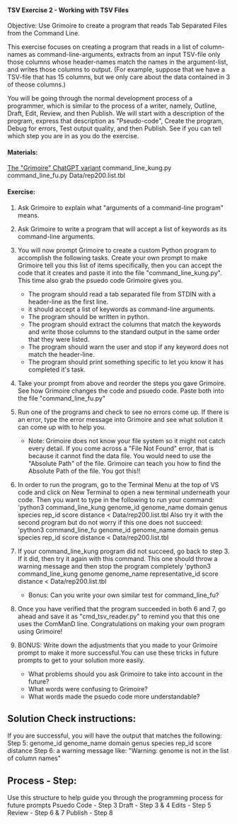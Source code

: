 #### TSV Exercise 2 - Working with TSV Files

 Objective: Use Grimoire to create a program that reads Tab Separated Files from the Command Line.

 This exercise focuses on creating a program that reads in a list of column-names as command-line-arguments, extracts from an input TSV-file only those columns whose header-names match the names in the argument-list, and writes those columns to output. (For example, suppose that we have a TSV-file that has 15 columns, but we only care about the data contained in 3 of theose columns.)

 You will be going through the normal development process of a programmer, which is similar to the process of a writer, namely, Outline, Draft, Edit, Review, and then Publish. We will start with a description of the program, express that description as "Pseudo-code", Create the program, Debug for errors, Test output quality, and then Publish. See if you can tell which step you are in as you do the exercise.

#### Materials: 

[The "Grimoire" ChatGPT variant](https://chat.openai.com/g/g-n7Rs0IK86-grimoire)
command_line_kung.py
command_line_fu.py
Data/rep200.list.tbl 

#### Exercise: 

1. Ask Grimoire to explain what "arguments of a command-line program" means.

2. Ask Grimoire to write a program that will accept a list of keywords as its command-line arguments.

3. You will now prompt Grimoire to create a custom Python program to accomplish the following tasks. Create your own prompt to make Grimoire tell you this list of items specifically, then you can accept the code that it creates and paste it into the file "command_line_kung.py". This time also grab the psuedo code Grimoire gives you.

    * The program should read a tab separated file from STDIN with a header-line as the first line.
    * it should accept a list of keywords as command-line arguments. 
    * The program should be written in python.
    * The program should extract the columns that match the keywords and write those columns to the standard output in the same order that they were listed.
    * The program should warn the user and stop if any keyword does not match the header-line.
    * The program should print something specific to let you know it has completed it's task.

4. Take your prompt from above and reorder the steps you gave Grimoire. See how Grimoire changes the code and psuedo code. Paste both into the file "command_line_fu.py"

5. Run one of the programs and check to see no errors come up. If there is an error, type the error message into Grimoire and see what solution it can come up with to help you.
    * Note: Grimoire does not know your file system so it might not catch every detail. If you come across a "File Not Found" error, that is because it cannot find the data file. You would need to use the "Absolute Path" of the file. Grimoire can teach you how to find the Absolute Path of the file. You got this!!

6. In order to run the program, go to the Terminal Menu at the top of VS code and click on New Terminal to open a new terminal underneath your code. Then you want to type in the following to run your command:
    'python3 command_line_kung genome_id genome_name domain genus species rep_id score distance < Data/rep200.list.tbl
Also try it with the second program but do not worry if this one does not succeed:
    'python3 command_line_fu genome_id genome_name domain genus species rep_id score distance < Data/rep200.list.tbl

7. If your command_line_kung program did not succeed, go back to step 3. If it did, then try it again with this command. This one should throw a warning message and then stop the program completely
    'python3 command_line_kung genome genome_name representative_id score distance < Data/rep200.list.tbl
    * Bonus: Can you write your own similar test for command_line_fu? 

8. Once you have verified that the program succeeded in both 6 and 7, go ahead and save it as "cmd_tsv_reader.py" to remind you that this one uses the ComManD line. Congratulations on making your own program using Grimoire!

9. BONUS: Write down the adjustments that you made to your Grimoire prompt to make it more successful.You can use these tricks in future prompts to get to your solution more easily.
    * What problems should you ask Grimoire to take into account in the future? 
    * What words were confusing to Grimoire? 
    * What words made the psuedo code more understandable?

## Solution Check instructions:
If you are successful, you will have the output that matches the following:
Step 5: genome_id genome_name domain genus species rep_id score distance
Step 6: a warning message like: "Warning: genome is not in the list of column names"

## Process - Step: 
Use this structure to help guide you through the programming process for future prompts
Psuedo Code - Step 3
Draft - Step 3 & 4
Edits - Step 5
Review - Step 6 & 7
Publish - Step 8